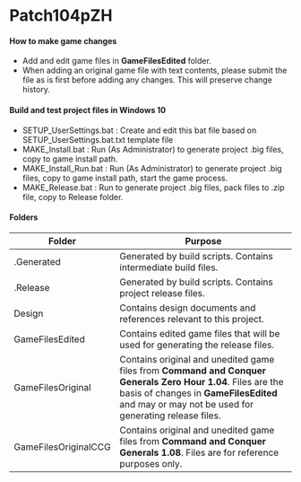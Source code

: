 # Patch104pZH

#### How to make game changes
* Add and edit game files in **GameFilesEdited** folder.
* When adding an original game file with text contents, please submit the file as is first before adding any changes. This will preserve change history.

#### Build and test project files in Windows 10
* SETUP_UserSettings.bat : Create and edit this bat file based on SETUP_UserSettings.bat.txt template file
* MAKE_Install.bat : Run (As Administrator) to generate project .big files, copy to game install path.
* MAKE_Install_Run.bat : Run (As Administrator) to generate project .big files, copy to game install path, start the game process.
* MAKE_Release.bat : Run to generate project .big files, pack files to .zip file, copy to Release folder.

#### Folders

| Folder               | Purpose                                                                                                                                                                                                        |
|----------------------|----------------------------------------------------------------------------------------------------------------------------------------------------------------------------------------------------------------|
| .Generated           | Generated by build scripts. Contains intermediate build files.                                                                                                                                                 |
| .Release             | Generated by build scripts. Contains project release files.                                                                                                                                                    |
| Design               | Contains design documents and references relevant to this project.                                                                                                                                             |
| GameFilesEdited      | Contains edited game files that will be used for generating the release files.                                                                                                                                 |
| GameFilesOriginal    | Contains original and unedited game files from **Command and Conquer Generals Zero Hour 1.04**. Files are the basis of changes in **GameFilesEdited** and may or may not be used for generating release files. |
| GameFilesOriginalCCG | Contains original and unedited game files from **Command and Conquer Generals 1.08**. Files are for reference purposes only.                                                                                   |
